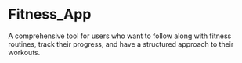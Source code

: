 # Fitness_App
A comprehensive tool for users who want to follow along with fitness routines, track their progress, and have a structured approach to their workouts.
